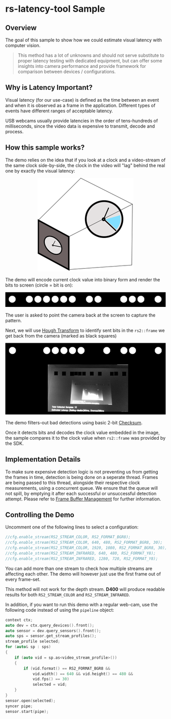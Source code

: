 # rs-latency-tool Sample

## Overview

The goal of this sample to show how we could estimate visual latency with computer vision. 

> This method has a lot of unknowns and should not serve substitute to proper latency testing with dedicated equipment, but can offer some insights into camera performance and provide framework for comparison between devices / configurations.

## Why is Latency Important? 
Visual latency (for our use-case) is defined as the time between an event and when it is observed as a frame in the application. Different types of events have different ranges of acceptable latency. 


USB webcams usually provide latencies in the order of tens-hundreds of milliseconds, since the video data is expensive to transmit, decode and process. 

## How this sample works?

The demo relies on the idea that if you look at a clock and a video-stream of the same clock side-by-side, the clock in the video will "lag" behind the real one by exactly the visual latency:
<p align="center"><img src="res/1.png" /></p>

The demo will encode current clock value into binary form and render the bits to screen (circle = bit is on):
<p align="center"><img src="res/2.PNG" /></p>

The user is asked to point the camera back at the screen to capture the pattern.


Next, we will use [Hough Transform](https://docs.opencv.org/2.4/doc/tutorials/imgproc/imgtrans/hough_circle/hough_circle.html) to identify sent bits in the `rs2::frame` we get back from the camera (marked as black squares)
<p align="center"><img src="res/3.png" /></p>

The demo filters-out bad detections using basic 2-bit [Checksum](https://en.wikipedia.org/wiki/Checksum).

Once it detects bits and decodes the clock value embedded in the image, the sample compares it to the clock value when `rs2::frame` was provided by the SDK.

## Implementation Details

To make sure expensive detection logic is not preventing us from getting the frames in time, detection is being done on a seperate thread. Frames are being passed to this thread, alongside their respective clock measurements, using a concurrent queue. 
We ensure that the queue will not spill, by emptying it after each successful or unsuccessful detection attempt. 
Please refer to [Frame Buffer Management](https://github.com/IntelRealSense/librealsense/wiki/Frame-Buffering-Management-in-RealSense-SDK-2.0) for further information.

## Controlling the Demo

Uncomment one of the following lines to select a configuration:
```cpp
//cfg.enable_stream(RS2_STREAM_COLOR, RS2_FORMAT_BGR8);
//cfg.enable_stream(RS2_STREAM_COLOR, 640, 480, RS2_FORMAT_BGR8, 30);
//cfg.enable_stream(RS2_STREAM_COLOR, 1920, 1080, RS2_FORMAT_BGR8, 30);
//cfg.enable_stream(RS2_STREAM_INFRARED, 640, 480, RS2_FORMAT_Y8);
//cfg.enable_stream(RS2_STREAM_INFRARED, 1280, 720, RS2_FORMAT_Y8);
```
You can add more than one stream to check how multiple streams are affecting each other. The demo will however just use the first frame out of every frame-set. 


This method will not work for the depth stream. 
**D400** will produce readable results for both `RS2_STREAM_COLOR` and `RS2_STREAM_INFRARED`.


In addition, if you want to run this demo with a regular web-cam, use the following code instead of using the `pipeline` object:
```cpp
context ctx;
auto dev = ctx.query_devices().front();
auto sensor = dev.query_sensors().front();
auto sps = sensor.get_stream_profiles();
stream_profile selected;
for (auto& sp : sps)
{
    if (auto vid = sp.as<video_stream_profile>())
    {
        if (vid.format() == RS2_FORMAT_BGR8 &&
            vid.width() == 640 && vid.height() == 480 &&
            vid.fps() == 30)
            selected = vid;
    }
}
sensor.open(selected);
syncer pipe;
sensor.start(pipe);
```

